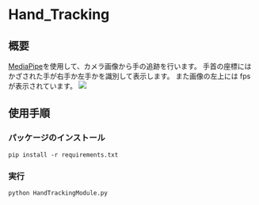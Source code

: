 # Hand_Tracking

## 概要

[MediaPipe](https://google.github.io/mediapipe/solutions/hands.html)を使用して、カメラ画像から手の追跡を行います。
手首の座標にはかざされた手が右手か左手かを識別して表示します。
また画像の左上には fps が表示されています。
![](img/README_image.png)

## 使用手順

### パッケージのインストール

`pip install -r requirements.txt`

### 実行

`python HandTrackingModule.py`
